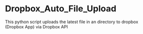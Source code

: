 # Dropbox_Auto_File_Upload
This python script uploads the latest file in an directory to dropbox (Dropbox App) via Dropbox API
